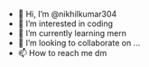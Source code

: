 - 👋 Hi, I’m @nikhilkumar304
- 👀 I’m interested in coding
- 🌱 I’m currently learning mern
- 💞️ I’m looking to collaborate on ...
- 📫 How to reach me dm 

<!---
nikhilkumar304/nikhilkumar304 is a ✨ special ✨ repository because its `README.md` (this file) appears on your GitHub profile.
You can click the Preview link to take a look at your changes.
--->
